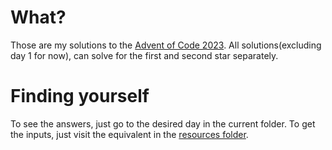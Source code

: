 # What?

Those are my solutions to the [Advent of Code 2023](https://adventofcode.com/2023). All solutions(excluding day 1 for now), can solve for the first and second star separately.

# Finding yourself

To see the answers, just go to the desired day in the current folder. To get the inputs, just visit the equivalent in the [resources folder](../../../../../../resources/br/com/gabryel/adventofcode/y2023).
